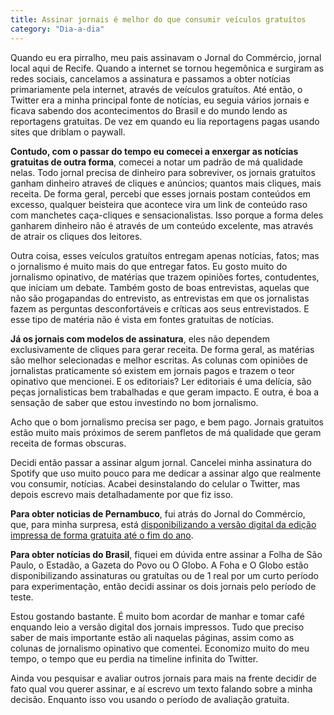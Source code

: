 ```yaml
---
title: Assinar jornais é melhor do que consumir veículos gratuítos
category: "Dia-a-dia"
---
```


Quando eu era pirralho, meu pais assinavam o Jornal do Commércio, jornal local aqui de Recife. Quando a internet se tornou hegemônica e surgiram as redes sociais, cancelamos a assinatura e passamos a obter notícias primariamente pela internet, através de veículos gratuítos. Até então, o Twitter era a minha principal fonte de notícias, eu seguia vários jornais e ficava sabendo dos acontecimentos do Brasil e do mundo lendo as reportagens gratuitas. De vez em quando eu lia reportagens pagas usando sites que driblam o paywall.

**Contudo, com o passar do tempo eu comecei a enxergar as notícias gratuitas de outra forma**, comecei a notar um padrão de má qualidade nelas. Todo jornal precisa de dinheiro para sobreviver, os jornais gratuitos ganham dinheiro atraveś de cliques e anúncios; quantos mais cliques, mais receita. De forma geral, percebi que esses jornais postam conteúdos em excesso, qualquer beisteira que acontece vira um link de conteúdo raso com manchetes caça-cliques e sensacionalistas. Isso porque a forma deles ganharem dinheiro não é através de um conteúdo excelente, mas através de atrair os cliques dos leitores.

Outra coisa, esses veículos gratuítos entregam apenas notícias, fatos; mas o jornalismo é muito mais do que entregar fatos. Eu gosto muito do jornalismo opinativo, de matérias que trazem opiniões fortes, contudentes, que iniciam um debate. Também gosto de boas entrevistas, aquelas que não são progapandas do entrevisto, as entrevistas em que os jornalistas fazem as perguntas desconfortáveis e críticas aos seus entrevistados. E esse tipo de matéria não é vista em fontes gratuitas de notícias.

**Já os jornais com modelos de assinatura**, eles não dependem exclusivamente de cliques para gerar receita. De forma geral, as matérias são melhor selecionadas e melhor escritas. As colunas com opiniões de jornalistas praticamente só existem em jornais pagos e trazem o teor opinativo que mencionei. E os editoriais? Ler editoriais é uma delícia, são peças jornalisticas bem trabalhadas e que geram impacto. E outra, é boa a sensação de saber que estou investindo no bom jornalismo.

Acho que o bom jornalismo precisa ser pago, e bem pago. Jornais gratuitos estão muito mais próximos de serem panfletos de má qualidade que geram receita de formas obscuras.

Decidi então passar a assinar algum jornal. Cancelei minha assinatura do Spotify que uso muito pouco para me dedicar a assinar algo que realmente vou consumir, notícias. Acabei desinstalando do celular o Twitter, mas depois escrevo mais detalhadamente por que fiz isso.

**Para obter noticias de Pernambuco**, fui atrás do Jornal do Commércio, que, para minha surpresa, está [disponibilizando a versão digital da edição impressa de forma gratuita até o fim do ano](https://impresso.jc.ne10.uol.com.br/index.php?id=/banca.php&utm_source=site_jc&utm_medium=imagem_capa&utm_campaign=chama_flip&_gl=1*1p5120r*_ga*MjAzMzYxOTUxMS4xNjY3NTI2Mzg5*_ga_S1QTC8L49Z*MTY2Nzc3ODQzNS40LjEuMTY2Nzc4MTQ2Mi41OC4wLjA.). 

**Para obter notícias do Brasil**, fiquei em dúvida entre assinar a Folha de São Paulo, o Estadão, a Gazeta do Povo ou O Globo. A Foha e O Globo estão disponibilizando assinaturas ou gratuítas ou de 1 real por um curto período para experimentação, então decidi assinar os dois jornais pelo período de teste.

Estou gostando bastante. É muito bom acordar de manhar e tomar café enquando leio a versão digital dos jornais impressos. Tudo que preciso saber de mais importante estão ali naquelas páginas, assim como as colunas de jornalismo opinativo que comentei. Economizo muito do meu tempo, o tempo que eu perdia na timeline infinita do Twitter.

Ainda vou pesquisar e avaliar outros jornais para mais na frente decidir de fato qual vou querer assinar, e aí escrevo um texto falando sobre a minha decisão. Enquanto isso vou usando o período de avaliação gratuita.
